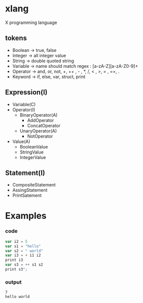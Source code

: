 # xlang
X programming language


## tokens
- Boolean -> true, false
- Integer -> all integer value
- String  ->  double quoted string
- Variable -> name should match regex : [a-zA-Z][a-zA-Z0-9]+
- Operator -> and, or, not, +, ++ , - , *, /, < , >, = , ==, .
- Keyword -> if, else, var, struct, print

## Expression(I)
- Variable(C)
- Operator(I)
    - BinaryOperator(A)
        - AddOperator
        - ConcatOperator
    - UnaryOperator(A)
        - NotOperator
- Value(A)
    - BooleanValue
    - StringValue
    - IntegerValue

## Statement(I)
- CompositeStatement
- AssingStatement
- PrintSatement


# Examples
### code
```js
var i2 = 5
var s1 = "hello"
var s2 = " world"
var i3 = + i1 i2
print i3
var s3 = ++ s1 s2
print s3";
```
### output
```
7
hello world
```

